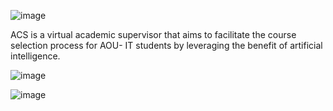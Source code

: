 ![image](https://github.com/user-attachments/assets/16c9d64c-a20c-49c3-bed3-b2ead8ccf331)


ACS is a virtual academic supervisor that aims to facilitate the course selection process for AOU- IT students by leveraging the benefit of artificial intelligence.

![image](https://github.com/user-attachments/assets/b1139b47-67fc-40d0-8d97-1425d260b935)



![image](https://github.com/user-attachments/assets/46c58906-ccea-442d-8c9d-55ef186dd1d8)
